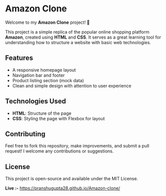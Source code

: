 # Amazon Clone

Welcome to my **Amazon Clone** project! 👋

This project is a simple replica of the popular online shopping platform **Amazon**, created using **HTML** and **CSS**. It serves as a great learning tool for understanding how to structure a website with basic web technologies.

## Features
- A responsive homepage layout
- Navigation bar and footer
- Product listing section (mock data)
- Clean and simple design with attention to user experience

## Technologies Used
- **HTML**: Structure of the page
- **CSS**: Styling the page with Flexbox for layout


## Contributing
Feel free to fork this repository, make improvements, and submit a pull request! I welcome any contributions or suggestions.

## License
This project is open-source and available under the MIT License.

**Live :-** https://pranshugupta28.github.io/Amazon-clone/
